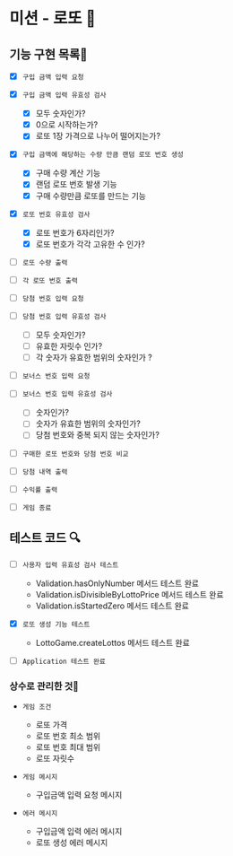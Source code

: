 # 미션 - 로또 🥇

## 기능 구현 목록🎯

- [x] `구입 금액 입력 요청`

- [x] `구입 금액 입력 유효성 검사`

  - [x] 모두 숫자인가?
  - [x] 0으로 시작하는가?
  - [x] 로또 1장 가격으로 나누어 떨어지는가?

- [x] `구입 금액에 해당하는 수량 만큼 랜덤 로또 번호 생성`

  - [x] 구매 수량 계산 기능
  - [x] 랜덤 로또 번호 발생 기능
  - [x] 구매 수량만큼 로또를 만드는 기능

- [x] `로또 번호 유효성 검사`

  - [x] 로또 번호가 6자리인가?
  - [x] 로또 번호가 각각 고유한 수 인가?

- [ ] `로또 수량 출력`

- [ ] `각 로또 번호 출력`

- [ ] `당첨 번호 입력 요청`

- [ ] `당첨 번호 입력 유효성 검사`

  - [ ] 모두 숫자인가?
  - [ ] 유효한 자릿수 인가?
  - [ ] 각 숫자가 유효한 범위의 숫자인가 ?

- [ ] `보너스 번호 입력 요청`
- [ ] `보너스 번호 입력 유효성 검사`

  - [ ] 숫자인가?
  - [ ] 숫자가 유효한 범위의 숫자인가?
  - [ ] 당첨 번호와 중복 되지 않는 숫자인가?

- [ ] `구매한 로또 번호와 당첨 번호 비교`

- [ ] `당첨 내역 출력`

- [ ] `수익률 출력`

- [ ] `게임 종료`

## 테스트 코드 🔍

- [ ] `사용자 입력 유효성 검사 테스트`

  - Validation.hasOnlyNumber 메서드 테스트 완료
  - Validation.isDivisibleByLottoPrice 메서드 테스트 완료
  - Validation.isStartedZero 메서드 테스트 완료

- [x] `로또 생성 기능 테스트`

  - LottoGame.createLottos 메서드 테스트 완료

- [ ] `Application 테스트 완료`

### 상수로 관리한 것📝

- `게임 조건`

  - 로또 가격
  - 로또 번호 최소 범위
  - 로또 번호 최대 범위
  - 로또 자릿수

- `게임 메시지`

  - 구입금액 입력 요청 메시지

- `에러 메시지`

  - 구입금액 입력 에러 메시지
  - 로또 생성 에러 메시지
